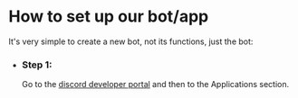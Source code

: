 # How to set up our bot/app
It's very simple to create a new bot, not its functions, just the bot:
- ### Step 1:
  Go to the [discord developer portal](https://discord.com/developers/docs/intro) and then to the Applications section. 
